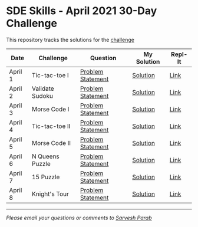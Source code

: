 # SDE Skills - April 2021 30-Day Challenge

This repository tracks the solutions for the [challenge](https://beta.sdeskills.com/30day-challenge/)

|Date|Challenge|Question|My Solution|Repl-It|
| ----- | ----- | ----- | ----- | ----- |
|April 1|Tic-tac-toe I|[Problem Statement](https://beta.sdeskills.com/30day-challenge/day1)|[Solution](TicTacToe1/src/com/sarveshparab/Main.java)|[Link](https://replit.com/join/vaupwsth-sarveshsparab)|
|April 2|Validate Sudoku|[Problem Statement](https://beta.sdeskills.com/30day-challenge/day2)|[Solution](ValidateSudoku/src/com/sarveshparab/Main.java)|[Link](https://replit.com/join/vfkbtarr-sarveshsparab)|
|April 3|Morse Code I|[Problem Statement](https://beta.sdeskills.com/30day-challenge/day3)|[Solution](MorseCode/src/com/sarveshparab/Main.java)|[Link](https://replit.com/join/uarafwjj-sarveshsparab)|
|April 4|Tic-tac-toe II|[Problem Statement](https://beta.sdeskills.com/30day-challenge/day4)|[Solution](TicTacToe2/src/com/sarveshparab/Main.java)|[Link](https://replit.com/join/flktfgay-sarveshsparab)|
|April 5|Morse Code II|[Problem Statement](https://beta.sdeskills.com/30day-challenge/day5)|[Solution](MorseCode/src/com/sarveshparab/Main.java)|[Link](https://replit.com/join/uarafwjj-sarveshsparab)|
|April 6|N Queens Puzzle|[Problem Statement](https://beta.sdeskills.com/30day-challenge/day6)|[Solution](NQueens/src/com/sarveshparab/Main.java)|[Link](https://replit.com/join/ebvnevcj-sarveshsparab)|
|April 7|15 Puzzle|[Problem Statement](https://beta.sdeskills.com/30day-challenge/day7)|[Solution](SlidingPuzzle/src/com/sarveshparab/Main.java)|[Link](https://replit.com/join/axsllvpx-sarveshsparab)|
|April 8|Knight's Tour|[Problem Statement](https://beta.sdeskills.com/30day-challenge/day8)|[Solution](KnightsTour/src/com/sarveshparab/Main.java)|[Link](https://replit.com/join/ioaapbdw-sarveshsparab)|
---
_Please email your questions or comments to [Sarvesh Parab](http://www.sarveshparab.com/)_